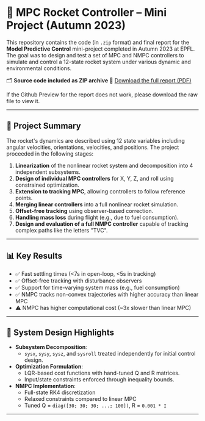 # 🚀 MPC Rocket Controller – Mini Project (Autumn 2023)

This repository contains the code (in `.zip` format) and final report for the **Model Predictive Control** mini-project completed in Autumn 2023 at EPFL. The goal was to design and test a set of MPC and NMPC controllers to simulate and control a 12-state rocket system under various dynamic and environmental conditions.


🗂️ **Source code included as ZIP archive**
📄 [Download the full report (PDF)](./MPC_Project_Report.pdf)


If the Github Preview for the report does not work, please download the raw file to view it.



---

## 📌 Project Summary

The rocket's dynamics are described using 12 state variables including angular velocities, orientations, velocities, and positions. The project proceeded in the following stages:

1. **Linearization** of the nonlinear rocket system and decomposition into 4 independent subsystems.
2. **Design of individual MPC controllers** for X, Y, Z, and roll using constrained optimization.
3. **Extension to tracking MPC**, allowing controllers to follow reference points.
4. **Merging linear controllers** into a full nonlinear rocket simulation.
5. **Offset-free tracking** using observer-based correction.
6. **Handling mass loss** during flight (e.g., due to fuel consumption).
7. **Design and evaluation of a full NMPC controller** capable of tracking complex paths like the letters "TVC".

---

## 📊 Key Results

- ✅ Fast settling times (<7s in open-loop, <5s in tracking)
- ✅ Offset-free tracking with disturbance observers
- ✅ Support for time-varying system mass (e.g., fuel consumption)
- ✅ NMPC tracks non-convex trajectories with higher accuracy than linear MPC
- ⚠️ NMPC has higher computational cost (~3x slower than linear MPC)

---

## 🧠 System Design Highlights

- **Subsystem Decomposition**:
  - `sysx`, `sysy`, `sysz`, and `sysroll` treated independently for initial control design.
- **Optimization Formulation**:
  - LQR-based cost functions with hand-tuned Q and R matrices.
  - Input/state constraints enforced through inequality bounds.
- **NMPC Implementation**:
  - Full-state RK4 discretization
  - Relaxed constraints compared to linear MPC
  - Tuned Q = `diag([30; 30; 30; ...; 100])`, R = `0.001 * I`

---



